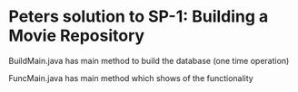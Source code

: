 # Peters solution to SP-1: Building a Movie Repository

BuildMain.java has main method to build the database (one time operation)

FuncMain.java has main method which shows of the functionality